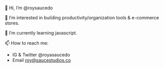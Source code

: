 👋 Hi, I’m @roysaucedo
 
👀 I’m interested in building productivity/organization tools & e-commerce stores.
 
🌱 I’m currently learning javascript.

📫 How to reach me: 
- IG & Twitter @royasaucedo
- Email roy@saucestudios.co
